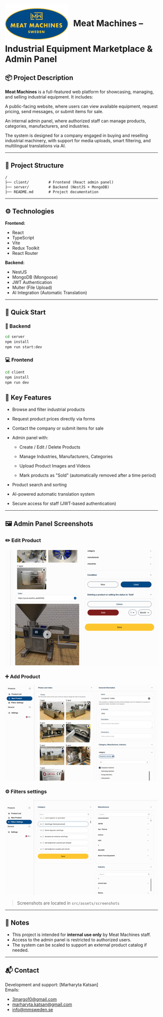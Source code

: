 # <img src="./src/assets/images/logo.svg" alt="Meat Machines Logo"  style="vertical-align: middle; margin-right: 10px;"/> Meat Machines – Industrial Equipment Marketplace & Admin Panel

## 📦 Project Description

**Meat Machines** is a full-featured web platform for showcasing, managing, and
selling industrial equipment. It includes:

A public-facing website, where users can view available equipment, request
pricing, send messages, or submit items for sale.

An internal admin panel, where authorized staff can manage products, categories,
manufacturers, and industries.

The system is designed for a company engaged in buying and reselling industrial
machinery, with support for media uploads, smart filtering, and multilingual
translations via AI.

---

## 🧱 Project Structure

```
/
├── client/         # Frontend (React admin panel)
├── server/         # Backend (NestJS + MongoDB)
├── README.md       # Project documentation
```

---

## ⚙️ Technologies

**Frontend:**

- React
- TypeScript
- Vite
- Redux Toolkit
- React Router

**Backend:**

- NestJS
- MongoDB (Mongoose)
- JWT Authentication
- Multer (File Upload)
- AI Integration (Automatic Translation)

---

## 🚀 Quick Start

### 📡 Backend

```bash
cd server
npm install
npm run start:dev
```

### 💻 Frontend

```bash
cd client
npm install
npm run dev
```

## 🔧 Key Features

- Browse and filter industrial products

- Request product prices directly via forms

- Contact the company or submit items for sale

- Admin panel with:

  - Create / Edit / Delete Products

  - Manage Industries, Manufacturers, Categories

  - Upload Product Images and Videos

  - Mark products as "Sold" (automatically removed after a time period)

- Product search and sorting

- AI-powered automatic translation system

- Secure access for staff (JWT-based authentication)

---

## 🖼 Admin Panel Screenshots

### ✏️ Edit Product

![Edit Product](./src/assets/screenshots/edit-product.png)

### ➕ Add Product

![Add Product](./src/assets/screenshots/add-product.png)

### ⚙️ Filters settings

![Filters settings](./src/assets/screenshots/edit-filters.png)

> Screenshots are located in `src/assets/screenshots`

---

## 📝 Notes

- This project is intended for **internal use only** by Meat Machines staff.
- Access to the admin panel is restricted to authorized users.
- The system can be scaled to support an external product catalog if needed.

---

## 📬 Contact

Development and support: [Marharyta Katsan]  
Emails:

- 3margo10@gmail.com
- marharyta.katsan@gmail.com
- info@mmsweden.se
